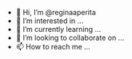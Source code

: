 - 👋 Hi, I’m @reginaaperita
- 👀 I’m interested in ...
- 🌱 I’m currently learning ...
- 💞️ I’m looking to collaborate on ...
- 📫 How to reach me ...

<!---
reginaaperita/reginaaperita is a ✨ special ✨ repository because its `README.md` (this file) appears on your GitHub profile.
You can click the Preview link to take a look at your changes.
--->
